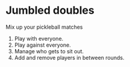 # Jumbled doubles

Mix up your pickleball matches

1. Play with everyone.
1. Play against everyone.
1. Manage who gets to sit out.
1. Add and remove players in between rounds.
